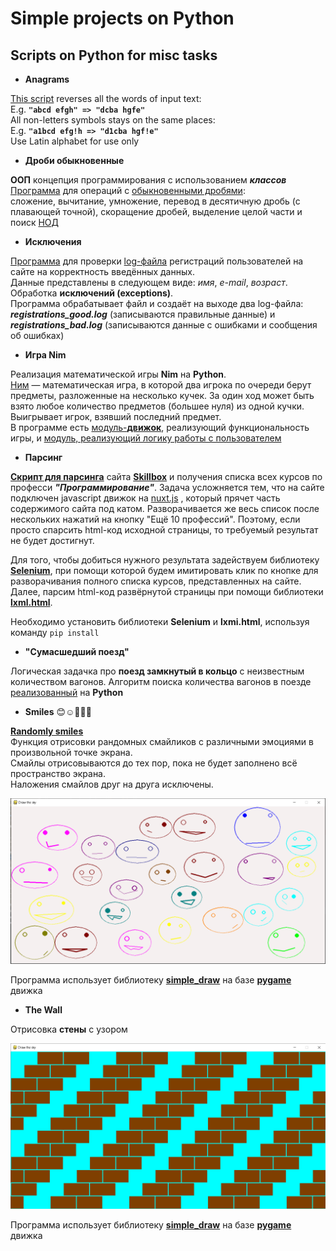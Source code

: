 # Simple projects on Python

## Scripts on Python for misc tasks

* **Anagrams**

[This script](anagrams.py)
reverses all the words of input text:<br>
E.g. **`"abcd efgh" => "dcba hgfe"`**<br>
All non-letters symbols stays on the same places:<br>
E.g. **`"a1bcd efg!h => "d1cba hgf!e"`**<br>
Use Latin alphabet for use only

* **Дроби обыкновенные**

**ООП** концепция программирования с использованием ***классов***<br>
[Программа](classes/fraction.py)
для операций с [обыкновенными дробями](https://ru.wikipedia.org/wiki/Дробь_(математика)#Обыкновенные_дроби): <br>
сложение, вычитание, умножение, перевод в десятичную дробь (с плавающей точной), скоращение дробей,
выделение целой части и поиск [НОД](https://ru.wikipedia.org/wiki/Наибольший_общий_делитель)

* **Исключения**

[Программа](exceptions/registration_log.py)
для проверки [log-файла](exceptions/registrations.txt)
регистраций пользователей на сайте на корректность введённых данных.<br>
Данные представлены в следующем виде: *имя*, *e-mail*, *возраст*.<br>
Обработка **исключений (exceptions)**.<br>
Программа обрабатывает файл и создаёт на выходе два log-файла: ***registrations_good.log***
(записываются правильные данные) и ***registrations_bad.log***
(записываются данные с ошибками и сообщения об ошибках)

* **Игра Nim**

Реализация математической игры **Nim** на **Python**.<br> 
[Ним](https://ru.wikipedia.org/wiki/Ним_(игра)) — математическая игра, в которой два игрока по очереди берут предметы,
разложенные на несколько кучек. За один ход может быть взято любое количество предметов
(большее нуля) из одной кучки. Выигрывает игрок, взявший последний предмет.<br>
В программе есть
[модуль-**движок**](game_nim/nim_engine.py),
реализующий функциональность игры, и [модуль, реализующий логику работы с
пользователем](game_nim/nim_the_game.py)

* **Парсинг**

[**Скрипт для парсинга**](site_parser.py) сайта
[**Skillbox**](https://skillbox.ru/code) и получения списка всех курсов по професси ***"Программирование"***.
Задача усложняется тем, что на сайте подключен javascript движок на [nuxt.js](https://github.com/nuxt)
, который прячет часть содержимого сайта под катом. Разворачивается же весь список после нескольких нажатий на кнопку
"Ещё 10 профессий". Поэтому, если просто спарсить html-код исходной страницы, то требуемый результат не будет достигнут.

Для того, чтобы добиться нужного результата задействуем библиотеку [**Selenium**](https://www.selenium.dev/), при помощи
которой будем имитировать клик по кнопке для разворачивания полного списка курсов, представленных на сайте. Далее,
парсим html-код развёрнутой страницы при помощи библиотеки [**lxml.html**](https://lxml.de/lxmlhtml.html).

Необходимо установить библиотеки **Selenium** и **lxmi.html**, используя команду `pip install`

* **"Cумасшедший поезд"**

Логическая задачка про **поезд замкнутый в кольцо** с неизвестным количеством вагонов. Алгоритм поиска количества
вагонов в поезде
[реализованный](looped_crazy_train_puzzle.py) на **Python**

* **Smiles** 😊☺🙂😃😌

[**Randomly smiles**](randomly_smiles.py) <br>
Функция отрисовки рандомных смайликов с различными эмоциями в произвольной точке экрана.<br>
Смайлы отрисовываются до тех пор, пока не будет заполнено всё пространство экрана.<br>
Наложения смайлов друг на друга исключены.

<img src="screenshots/smiles.png" alt="Smiles">

Программа использует библиотеку [**simple_draw**](https://github.com/suguby/simple_draw) на базе
[**pygame**](https://www.pygame.org) движка

* **The Wall**

Отрисовка **стены** с узором

![The Wall](screenshots/wall.png)

Программа использует библиотеку [**simple_draw**](https://github.com/suguby/simple_draw) на базе
[**pygame**](https://www.pygame.org) движка
